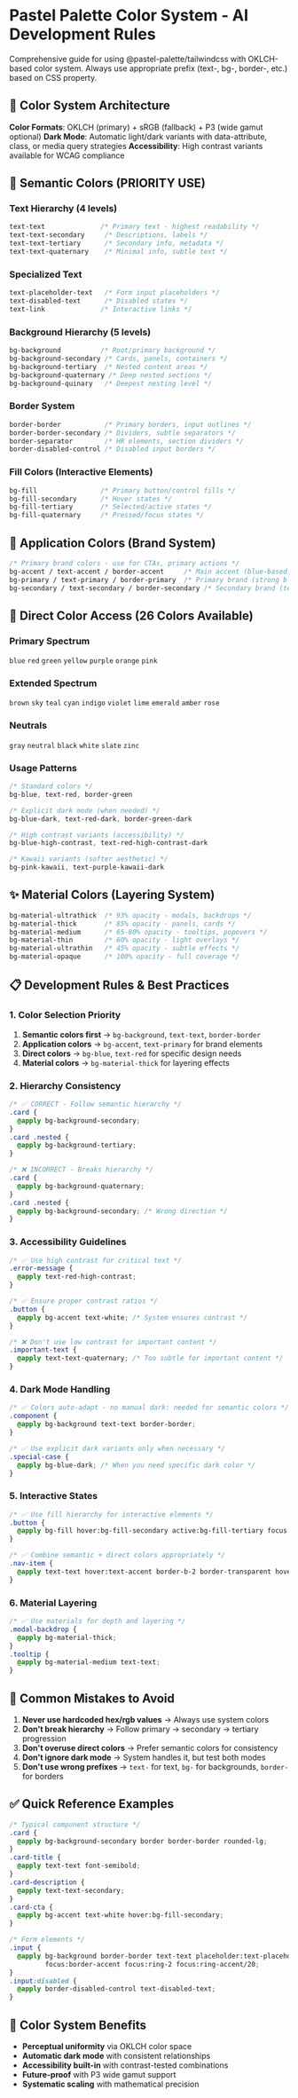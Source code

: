 # Pastel Palette Color System - AI Development Rules

Comprehensive guide for using @pastel-palette/tailwindcss with OKLCH-based color system. Always use appropriate prefix (text-, bg-, border-, etc.) based on CSS property.

## 🎨 Color System Architecture

**Color Formats**: OKLCH (primary) + sRGB (fallback) + P3 (wide gamut optional)
**Dark Mode**: Automatic light/dark variants with data-attribute, class, or media query strategies
**Accessibility**: High contrast variants available for WCAG compliance

## 🚀 Semantic Colors (PRIORITY USE)

### **Text Hierarchy (4 levels)**
```css
text-text              /* Primary text - highest readability */
text-text-secondary     /* Descriptions, labels */
text-text-tertiary      /* Secondary info, metadata */
text-text-quaternary    /* Minimal info, subtle text */
```

### **Specialized Text**
```css
text-placeholder-text   /* Form input placeholders */
text-disabled-text      /* Disabled states */
text-link              /* Interactive links */
```

### **Background Hierarchy (5 levels)**
```css
bg-background          /* Root/primary background */
bg-background-secondary /* Cards, panels, containers */
bg-background-tertiary  /* Nested content areas */
bg-background-quaternary /* Deep nested sections */
bg-background-quinary   /* Deepest nesting level */
```

### **Border System**
```css
border-border           /* Primary borders, input outlines */
border-border-secondary /* Dividers, subtle separators */
border-separator        /* HR elements, section dividers */
border-disabled-control /* Disabled input borders */
```

### **Fill Colors (Interactive Elements)**
```css
bg-fill                /* Primary button/control fills */
bg-fill-secondary      /* Hover states */
bg-fill-tertiary       /* Selected/active states */
bg-fill-quaternary     /* Pressed/focus states */
```

## 🎯 Application Colors (Brand System)

```css
/* Primary brand colors - use for CTAs, primary actions */
bg-accent / text-accent / border-accent     /* Main accent (blue-based) */
bg-primary / text-primary / border-primary  /* Primary brand (strong blue) */
bg-secondary / text-secondary / border-secondary /* Secondary brand (teal-based) */
```

## 🌈 Direct Color Access (26 Colors Available)

### **Primary Spectrum**
`blue` `red` `green` `yellow` `purple` `orange` `pink`

### **Extended Spectrum**  
`brown` `sky` `teal` `cyan` `indigo` `violet` `lime` `emerald` `amber` `rose`

### **Neutrals**
`gray` `neutral` `black` `white` `slate` `zinc`

### **Usage Patterns**
```css
/* Standard colors */
bg-blue, text-red, border-green

/* Explicit dark mode (when needed) */
bg-blue-dark, text-red-dark, border-green-dark

/* High contrast variants (accessibility) */
bg-blue-high-contrast, text-red-high-contrast-dark

/* Kawaii variants (softer aesthetic) */
bg-pink-kawaii, text-purple-kawaii-dark
```

## ✨ Material Colors (Layering System)

```css
bg-material-ultrathick  /* 93% opacity - modals, backdrops */
bg-material-thick       /* 85% opacity - panels, cards */
bg-material-medium      /* 65-80% opacity - tooltips, popovers */
bg-material-thin        /* 60% opacity - light overlays */
bg-material-ultrathin   /* 45% opacity - subtle effects */
bg-material-opaque      /* 100% opacity - full coverage */
```

## 📋 Development Rules & Best Practices

### **1. Color Selection Priority**
1. **Semantic colors first** → `bg-background`, `text-text`, `border-border`
2. **Application colors** → `bg-accent`, `text-primary` for brand elements
3. **Direct colors** → `bg-blue`, `text-red` for specific design needs
4. **Material colors** → `bg-material-thick` for layering effects

### **2. Hierarchy Consistency**
```css
/* ✅ CORRECT - Follow semantic hierarchy */
.card {
  @apply bg-background-secondary;
}
.card .nested {
  @apply bg-background-tertiary;
}

/* ❌ INCORRECT - Breaks hierarchy */
.card {
  @apply bg-background-quaternary;
}
.card .nested {
  @apply bg-background-secondary; /* Wrong direction */
}
```

### **3. Accessibility Guidelines**
```css
/* ✅ Use high contrast for critical text */
.error-message {
  @apply text-red-high-contrast;
}

/* ✅ Ensure proper contrast ratios */
.button {
  @apply bg-accent text-white; /* System ensures contrast */
}

/* ❌ Don't use low contrast for important content */
.important-text {
  @apply text-text-quaternary; /* Too subtle for important content */
}
```

### **4. Dark Mode Handling**
```css
/* ✅ Colors auto-adapt - no manual dark: needed for semantic colors */
.component {
  @apply bg-background text-text border-border;
}

/* ✅ Use explicit dark variants only when necessary */
.special-case {
  @apply bg-blue-dark; /* When you need specific dark color */
}
```

### **5. Interactive States**
```css
/* ✅ Use fill hierarchy for interactive elements */
.button {
  @apply bg-fill hover:bg-fill-secondary active:bg-fill-tertiary focus:ring-accent;
}

/* ✅ Combine semantic + direct colors appropriately */
.nav-item {
  @apply text-text hover:text-accent border-b-2 border-transparent hover:border-accent;
}
```

### **6. Material Layering**
```css
/* ✅ Use materials for depth and layering */
.modal-backdrop {
  @apply bg-material-thick;
}
.tooltip {
  @apply bg-material-medium text-text;
}
```

## 🚫 Common Mistakes to Avoid

1. **Never use hardcoded hex/rgb values** → Always use system colors
2. **Don't break hierarchy** → Follow primary → secondary → tertiary progression
3. **Don't overuse direct colors** → Prefer semantic colors for consistency
4. **Don't ignore dark mode** → System handles it, but test both modes
5. **Don't use wrong prefixes** → `text-` for text, `bg-` for backgrounds, `border-` for borders

## ✅ Quick Reference Examples

```css
/* Typical component structure */
.card {
  @apply bg-background-secondary border border-border rounded-lg;
}
.card-title {
  @apply text-text font-semibold;
}
.card-description {
  @apply text-text-secondary;
}
.card-cta {
  @apply bg-accent text-white hover:bg-fill-secondary;
}

/* Form elements */
.input {
  @apply bg-background border-border text-text placeholder:text-placeholder-text 
         focus:border-accent focus:ring-2 focus:ring-accent/20;
}
.input:disabled {
  @apply border-disabled-control text-disabled-text;
}
```

## 🎨 Color System Benefits

- **Perceptual uniformity** via OKLCH color space
- **Automatic dark mode** with consistent relationships  
- **Accessibility built-in** with contrast-tested combinations
- **Future-proof** with P3 wide gamut support
- **Systematic scaling** with mathematical precision
